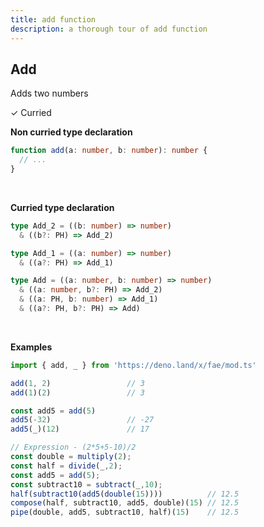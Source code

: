 ```yaml
---
title: add function
description: a thorough tour of add function
---
```


## Add

Adds two numbers

&check; Curried
<!---
&#10539; Not curred
-->

**Non curried type declaration**
```typescript
function add(a: number, b: number): number {
  // ...
}
```
<br>

**Curried type declaration**

```typescript
type Add_2 = ((b: number) => number)
  & ((b?: PH) => Add_2)

type Add_1 = ((a: number) => number)
  & ((a?: PH) => Add_1)

type Add = ((a: number, b: number) => number)
  & ((a: number, b?: PH) => Add_2)
  & ((a: PH, b: number) => Add_1)
  & ((a?: PH, b?: PH) => Add)
```
<br>

**Examples**
```typescript
import { add, _ } from 'https://deno.land/x/fae/mod.ts'

add(1, 2)                 // 3
add(1)(2)                 // 3

const add5 = add(5)
add5(-32)                 // -27
add5(_)(12)               // 17
```
```typescript
// Expression - (2*5+5-10)/2
const double = multiply(2);
const half = divide(_,2);
const add5 = add(5);
const subtract10 = subtract(_,10);
half(subtract10(add5(double(15))))          // 12.5
compose(half, subtract10, add5, double)(15) // 12.5
pipe(double, add5, subtract10, half)(15)    // 12.5
```
